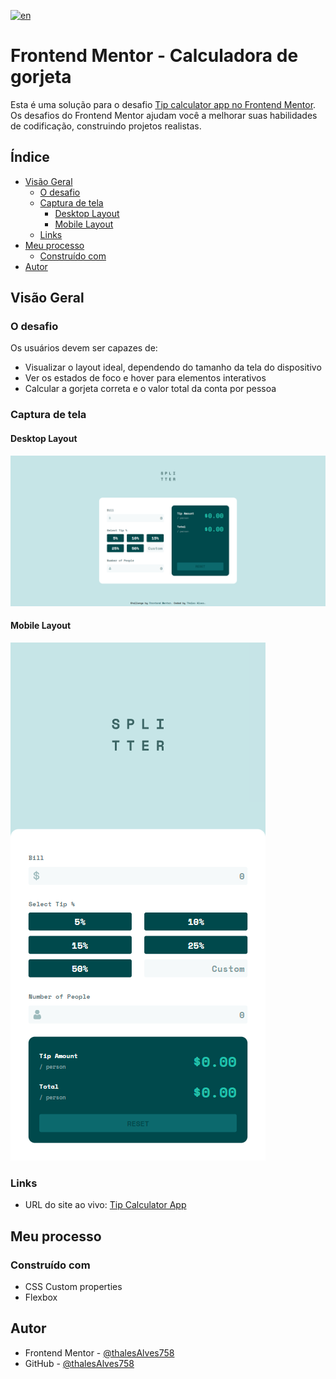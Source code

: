 [![en](https://img.shields.io/badge/lang-en-red)](https://github.com/thalesAlves758/tip-calculator-app-main/blob/master/README.en.md)

# Frontend Mentor - Calculadora de gorjeta

Esta é uma solução para o desafio [Tip calculator app no Frontend Mentor](https://www.frontendmentor.io/challenges/tip-calculator-app-ugJNGbJUX). Os desafios do Frontend Mentor ajudam você a melhorar suas habilidades de codificação, construindo projetos realistas.

## Índice

- [Visão Geral](#visão-geral)
  - [O desafio](#o-desafio)
  - [Captura de tela](#captura-de-tela)
    - [Desktop Layout](#desktop-layout)
    - [Mobile Layout](#mobile-layout)
  - [Links](#links)
- [Meu processo](#meu-processo)
  - [Construído com](#construído-com)
- [Autor](#autor)

## Visão Geral

### O desafio

Os usuários devem ser capazes de:

- Visualizar o layout ideal, dependendo do tamanho da tela do dispositivo
- Ver os estados de foco e hover para elementos interativos
- Calcular a gorjeta correta e o valor total da conta por pessoa

### Captura de tela

#### Desktop Layout

![](./docs/images/desktop-screenshot.png)

#### Mobile Layout

![](./docs/images/mobile-screenshot.png)

### Links

- URL do site ao vivo: [Tip Calculator App](https://tip-calculator-app-main-beta-two.vercel.app/)

## Meu processo

### Construído com

- CSS Custom properties
- Flexbox

## Autor

- Frontend Mentor - [@thalesAlves758](https://www.frontendmentor.io/profile/thalesAlves758)
- GitHub - [@thalesAlves758](https://github.com/thalesAlves758)
